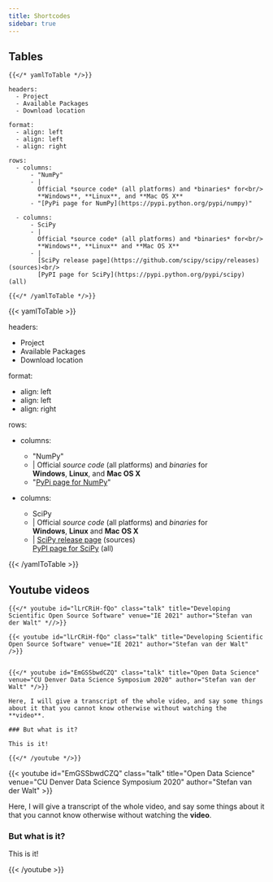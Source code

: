 ```yaml
---
title: Shortcodes
sidebar: true
---
```


## Tables

```
{{</* yamlToTable */>}}

headers:
  - Project
  - Available Packages
  - Download location

format:
  - align: left
  - align: left
  - align: right

rows:
  - columns:
      - "NumPy"
      - |
        Official *source code* (all platforms) and *binaries* for<br/>
        **Windows**, **Linux**, and **Mac OS X**
      - "[PyPi page for NumPy](https://pypi.python.org/pypi/numpy)"

  - columns:
      - SciPy
      - |
        Official *source code* (all platforms) and *binaries* for<br/>
        **Windows**, **Linux** and **Mac OS X**
      - |
        [SciPy release page](https://github.com/scipy/scipy/releases) (sources)<br/>
        [PyPI page for SciPy](https://pypi.python.org/pypi/scipy) (all)

{{</* /yamlToTable */>}}
```

{{< yamlToTable >}}

headers:
  - Project
  - Available Packages
  - Download location

format:
  - align: left
  - align: left
  - align: right

rows:
  - columns:
      - "NumPy"
      - |
        Official *source code* (all platforms) and *binaries* for<br/>
        **Windows**, **Linux**, and **Mac OS X**
      - "[PyPi page for NumPy](https://pypi.python.org/pypi/numpy)"

  - columns:
      - SciPy
      - |
        Official *source code* (all platforms) and *binaries* for<br/>
        **Windows**, **Linux** and **Mac OS X**
      - |
        [SciPy release page](https://github.com/scipy/scipy/releases) (sources)<br/>
        [PyPI page for SciPy](https://pypi.python.org/pypi/scipy) (all)

{{< /yamlToTable >}}

## Youtube videos

```
{{</* youtube id="lLrCRiH-fQo" class="talk" title="Developing Scientific Open Source Software" venue="IE 2021" author="Stefan van der Walt" *//>}}

{{< youtube id="lLrCRiH-fQo" class="talk" title="Developing Scientific Open Source Software" venue="IE 2021" author="Stefan van der Walt" />}}


{{</* youtube id="EmGSSbwdCZQ" class="talk" title="Open Data Science" venue="CU Denver Data Science Symposium 2020" author="Stefan van der Walt" */>}}

Here, I will give a transcript of the whole video, and say some things about it that you cannot know otherwise without watching the **video**.

### But what is it?

This is it!

{{</* /youtube */>}}
```


{{< youtube id="EmGSSbwdCZQ" class="talk" title="Open Data Science" venue="CU Denver Data Science Symposium 2020" author="Stefan van der Walt" >}}

Here, I will give a transcript of the whole video, and say some things about it that you cannot know otherwise without watching the **video**.

### But what is it?

This is it!

{{< /youtube >}}
